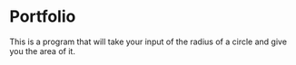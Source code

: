 # Portfolio
This is a program that will take your input of the radius of a circle and give you the area of it.
